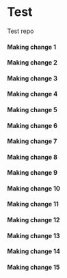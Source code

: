 # Test
Test repo
#### Making change 1
#### Making change 2
#### Making change 3
#### Making change 4
#### Making change 5
#### Making change 6
#### Making change 7
#### Making change 8
#### Making change 9
#### Making change 10
#### Making change 11
#### Making change 12
#### Making change 13
#### Making change 14
#### Making change 15
